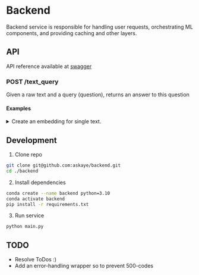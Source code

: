 # Backend
Backend service is responsible for handling user requests, orchestrating ML 
components, and providing caching and other layers.

## API
API reference available at [swagger](http://78.141.213.164:5050/docs)

### POST /text_query
Given a raw text and a query (question), returns an answer to this question
#### Examples

<details>
<summary>Create an embedding for single text.</summary>

```bash
curl -X 'POST' \
  'http://78.141.213.164:5555/text_query/' \
  -H 'accept: application/json' \
  -H 'Content-Type: application/json' \
  -d '{
  "text_input": "%THE WHOLE WIKI ARTICLE ABOUT 
  UKRAIN MILITAARY CONFLICT GOES HERE%"
  "query": "What exactly happen?"
}'
```
Response:
```json
{
  "data": " The invasion began on the morning of 24 February 2022, ......"
}
```
</details>

## Development
1. Clone repo
  ```bash
  git clone git@github.com:askaye/backend.git
  cd ./backend
  ```

2. Install dependencies
  ```bash
  conda create --name backend python=3.10
  conda activate backend
  pip install -r requirements.txt
  ```

3. Run service
  ```bash
  python main.py
```

## TODO
* Resolve ToDos :)
* Add an error-handling wrapper so to prevent 500-codes


  